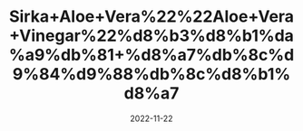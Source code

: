 ---
title: 'Sirka+Aloe+Vera%22%22Aloe+Vera+Vinegar%22%d8%b3%d8%b1%da%a9%db%81+%d8%a7%db%8c%d9%84%d9%88%db%8c%d8%b1%d8%a7'
date: '2022-11-22' 
metatag: '' 
inventory: '0' 
draft: false 
# meta description 
shortDescripton: 'Aloe+Vera+Vinegar+is+useful+in+joint+pain%2c+constipation+and+all+stomach+and+aliments.+Vinegar+is+very+useful+for+skin+allergies%2c+irritation+and+psoriasis.+It+is+also+used+in+various+diseases.%d8%b3%d8%b1%da%a9%db%81+%d8%a7%db%8c%d9%84%d9%88%d9%88%db%8c%d8%b1%d8%a7+%d8%ac%d9%88%da%91%d9%88%da%ba+%da%a9%db%92+%d8%af%d8%b1%d8%af+%d8%8c%d9%82%d8%a8%d8%b6+%d8%a7%d9%88%d8%b1+%d9%be%db%8c%d9%b9+%da%a9%db%8c+%d8%a8%db%8c%d9%85%d8%a7%d8%b1%d9%88%da%ba+%d9%85%db%8c%da%ba+%d9%85%d9%81%db%8c%d8%af+%db%81%db%92+%d8%b3%d8%b1%da%a9%db%81+%d8%a7%db%8c%d9%84%d9%88%d9%88%db%8c%d8%b1%d8%a7++%d8%ac%d9%84%d8%af+%da%a9%db%8c+%d8%a7%d9%84%d8%b1%d8%ac%db%8c+%d8%8c%d8%ac%d9%84%d9%86+%d8%a7%d9%88%d8%b1+%da%86%d9%86%d8%a8%d9%84+%d9%88%d8%ba%db%8c%d8%b1%db%81+%da%a9%db%92+%d9%84%db%92+%d8%a8%db%81%d8%aa+%d9%85%d9%81%db%8c%d8%af+%db%81%db%92'
description: 'Sirka%22vinegar'
longdescription: ''
tags: ''
brand: ''
subCategory: ''
unit: '240 ml-Pk'
sellCount: '0'
featured: True
# product Price
price: '220.0'
# Product Short Description
shortDescription: 'Aloe+Vera+Vinegar+is+useful+in+joint+pain%2c+constipation+and+all+stomach+and+aliments.+Vinegar+is+very+useful+for+skin+allergies%2c+irritation+and+psoriasis.+It+is+also+used+in+various+diseases.%d8%b3%d8%b1%da%a9%db%81+%d8%a7%db%8c%d9%84%d9%88%d9%88%db%8c%d8%b1%d8%a7+%d8%ac%d9%88%da%91%d9%88%da%ba+%da%a9%db%92+%d8%af%d8%b1%d8%af+%d8%8c%d9%82%d8%a8%d8%b6+%d8%a7%d9%88%d8%b1+%d9%be%db%8c%d9%b9+%da%a9%db%8c+%d8%a8%db%8c%d9%85%d8%a7%d8%b1%d9%88%da%ba+%d9%85%db%8c%da%ba+%d9%85%d9%81%db%8c%d8%af+%db%81%db%92+%d8%b3%d8%b1%da%a9%db%81+%d8%a7%db%8c%d9%84%d9%88%d9%88%db%8c%d8%b1%d8%a7++%d8%ac%d9%84%d8%af+%da%a9%db%8c+%d8%a7%d9%84%d8%b1%d8%ac%db%8c+%d8%8c%d8%ac%d9%84%d9%86+%d8%a7%d9%88%d8%b1+%da%86%d9%86%d8%a8%d9%84+%d9%88%d8%ba%db%8c%d8%b1%db%81+%da%a9%db%92+%d9%84%db%92+%d8%a8%db%81%d8%aa+%d9%85%d9%81%db%8c%d8%af+%db%81%db%92'
productID: '9DFBA07B-C14E-ED11-996A-005056B3A416'
type: 'products'
category: 'Sirka%22vinegar' 
thumnailproduct: 'https://eraconnect.blob.core.windows.net/product-images/aminsaddiquidawakhana/7ee38513-1fb6-4ee7-9d6a-6e4a0c330ac1.webp' 
images:
  - image: 'https://eraconnect.blob.core.windows.net/product-images/aminsaddiquidawakhana/7ee38513-1fb6-4ee7-9d6a-6e4a0c330ac1.webp'  
Variants:
---